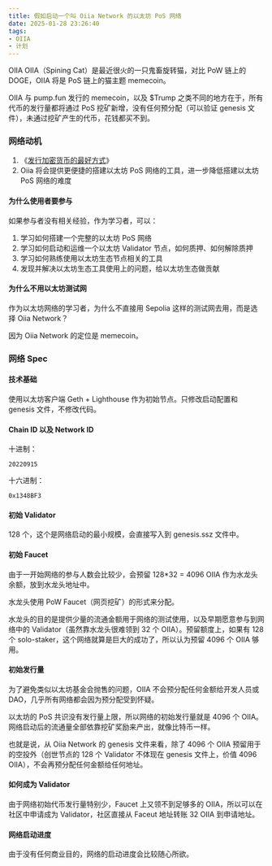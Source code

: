 ```yaml
---
title: 假如启动一个叫 Oiia Network 的以太坊 PoS 网络
date: 2025-01-28 23:26:40
tags: 
- OIIA
- 计划
---
```



OIIA OIIA（Spining Cat）是最近很火的一只鬼畜旋转猫，对比 PoW 链上的 DOGE，OIIA 将是 PoS 链上的猫主题 memecoin。

OIIA 与 pump.fun 发行的 memecoin，以及 $Trump 之类不同的地方在于，所有代币的发行量都将通过 PoS 挖矿新增，没有任何预分配（可以验证 genesis 文件），未通过挖矿产生的代币，花钱都买不到。


### 网络动机

1. 《[发行加密货币的最好方式](/2025/01/10/发行加密货币的最好方式/)》
2. Oiia 将会提供更便捷的搭建以太坊 PoS 网络的工具，进一步降低搭建以太坊 PoS 网络的难度


#### 为什么使用者要参与
如果参与者没有相关经验，作为学习者，可以：
1. 学习如何搭建一个完整的以太坊 PoS 网络
2. 学习如何启动和运维一个以太坊 Validator 节点，如何质押、如何解除质押
3. 学习如何熟练使用以太坊生态节点相关的工具
4. 发现并解决以太坊生态工具使用上的问题，给以太坊生态做贡献

#### 为什么不用以太坊测试网

作为以太坊网络的学习者，为什么不直接用 Sepolia 这样的测试网去用，而是选择 Oiia Network？

因为 Oiia Network 的定位是 memecoin。

### 网络 Spec

#### 技术基础
使用以太坊客户端 Geth + Lighthouse 作为初始节点。只修改启动配置和 genesis 文件，不修改代码。

#### Chain ID 以及 Network ID
十进制：
```
20220915
```

十六进制：
```
0x1348BF3
```

#### 初始 Validator
128 个，这个是网络启动的最小规模，会直接写入到 genesis.ssz 文件中。

#### 初始 Faucet
由于一开始网络的参与人数会比较少，会预留 128*32 = 4096 OIIA 作为水龙头余额，放到水龙头地址中。

水龙头使用 PoW Faucet（网页挖矿）的形式来分配。

水龙头的目的是提供少量的流通金额用于网络的测试使用，以及早期愿意参与到网络中的 Validator（虽然靠水龙头很难领到 32 个 OIIA）。预留额度上，如果有 128 个 solo-staker，这个网络就算是巨大的成功了，所以认为预留 4096 个 OIIA 够用。


#### 初始发行量
为了避免类似以太坊基金会抛售的问题，OIIA 不会预分配任何金额给开发人员或 DAO，几乎所有网络都会因为预分配受到怀疑。

以太坊的 PoS 共识没有发行量上限，所以网络的初始发行量就是 4096 个 OIIA。网络启动后的流通量全部依靠挖矿奖励来产出，就像比特币一样。

也就是说，从 Oiia Network 的 genesis 文件来看，除了 4096 个 OIIA 预留用于的空投外（创世节点的 128 个 Validator 不体现在 genesis 文件上，价值 4096 OIIA），不会再预分配任何金额给任何地址。


#### 如何成为 Validator
由于网络初始代币发行量特别少，Faucet 上又领不到足够多的 OIIA，所以可以在社区中申请成为 Validator，社区直接从 Faceut 地址转账 32 OIIA 到申请地址。

#### 网络启动进度

由于没有任何商业目的，网络的启动进度会比较随心所欲。

